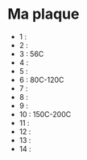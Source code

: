 # Ma plaque
- 1 : 
- 2 : 
- 3 : 56C
- 4 : 
- 5 : 
- 6 : 80C-120C
- 7 : 
- 8 : 
- 9 : 
- 10 : 150C-200C
- 11 :
- 12 : 
- 13 : 
- 14 : 

